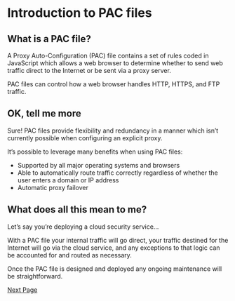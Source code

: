 # Introduction to PAC files

## What is a PAC file?
A Proxy Auto-Configuration (PAC) file contains a set of rules coded in JavaScript which allows a web browser to determine whether to send web traffic direct to the Internet or be sent via a proxy server.

PAC files can control how a web browser handles HTTP, HTTPS, and FTP traffic.

## OK, tell me more
Sure! PAC files provide flexibility and redundancy in a manner which isn’t currently possible when configuring an explicit proxy.

It’s possible to leverage many benefits when using PAC files:
- Supported by all major operating systems and browsers
- Able to automatically route traffic correctly regardless of whether the user enters a domain or IP address
- Automatic proxy failover

## What does all this mean to me?
Let’s say you’re deploying a cloud security service…

With a PAC file your internal traffic will go direct, your traffic destined for the Internet will go via the cloud service, and any exceptions to that logic can be accounted for and routed as necessary.

Once the PAC file is designed and deployed any ongoing maintenance will be straightforward.

[Next Page](https://github.com/mdriesnj/findproxyforurl/blob/main/Intro2.md)
